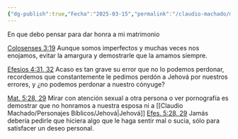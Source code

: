 ```yaml
---
{"dg-publish":true,"Fecha":"2025-03-15","permalink":"/claudio-machado/mi-matrimonio/estoy-dandole-honra-a-mi-esposa/","dgPassFrontmatter":true}
---
```



En que debo pensar para dar honra a mi matrimonio 

[Colosenses 3:19](https://wol.jw.org/es/wol/bc/r4/lp-s/2025241/8/0) Aunque somos imperfectos y muchas veces nos enojamos, evitar la amargura y demostrarle que la amamos siempre.

[Efesios 4:31, 32](https://wol.jw.org/es/wol/bc/r4/lp-s/2025241/10/0) Acaso es tan grave su error que no lo podemos perdonar, recordemos que constantemente le pedimos perdón a Jehová por nuestros errores, y ¿no podemos perdonar a nuestro cónyuge?

[Mat. 5:28, 29](https://wol.jw.org/es/wol/bc/r4/lp-s/2025241/12/0) Mirar con atención sexual a otra persona o ver pornografía es demostrar que no honramos a nuestra esposa ni a [[Claudio Machado/Personajes Bíblicos/Jehová\|Jehová]] 
[Efes. 5:28, 29](https://wol.jw.org/es/wol/bc/r4/lp-s/2025241/13/0) Jamás debería pedirle que hiciera algo que le haga sentir mal o sucia, sólo para satisfacer un deseo personal.
